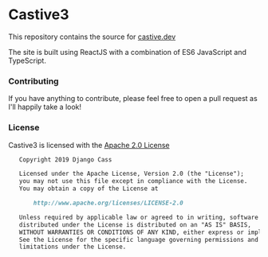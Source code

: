 # Castive3

This repository contains the source for [castive.dev](https://castive.dev)

The site is built using ReactJS with a combination of ES6 JavaScript and TypeScript.


### Contributing
If you have anything to contribute, please feel free to open a pull request as I'll happily take a look!

### License
Castive3 is licensed with the [Apache 2.0 License](https://choosealicense.com/licenses/apache-2.0/#)

```markdown
   Copyright 2019 Django Cass

   Licensed under the Apache License, Version 2.0 (the "License");
   you may not use this file except in compliance with the License.
   You may obtain a copy of the License at

       http://www.apache.org/licenses/LICENSE-2.0

   Unless required by applicable law or agreed to in writing, software
   distributed under the License is distributed on an "AS IS" BASIS,
   WITHOUT WARRANTIES OR CONDITIONS OF ANY KIND, either express or implied.
   See the License for the specific language governing permissions and
   limitations under the License.
```